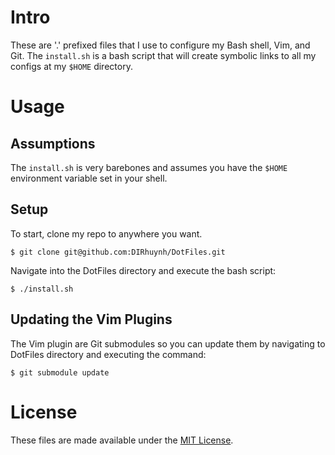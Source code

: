 # Intro

These are '.' prefixed files that I use to configure my Bash shell, Vim, and
Git. The `install.sh` is a bash script that will create symbolic links to all my
configs at my `$HOME` directory.

# Usage

## Assumptions

The `install.sh` is very barebones and assumes you have the `$HOME` environment
variable set in your shell.

## Setup

To start, clone my repo to anywhere you want.

`$ git clone git@github.com:DIRhuynh/DotFiles.git`

Navigate into the DotFiles directory and execute the bash script:

`$ ./install.sh`

## Updating the Vim Plugins

The Vim plugin are Git submodules so you can update them by navigating to
DotFiles directory and executing the command:

`$ git submodule update`

# License
These files are made available under the [MIT License](http://opensource.org/licenses/MIT).
